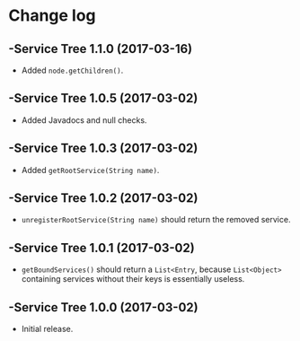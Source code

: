# Change log

-Service Tree 1.1.0 (2017-03-16)
--------------------------------
- Added `node.getChildren()`.

-Service Tree 1.0.5 (2017-03-02)
--------------------------------
- Added Javadocs and null checks.

-Service Tree 1.0.3 (2017-03-02)
--------------------------------
- Added `getRootService(String name)`.

-Service Tree 1.0.2 (2017-03-02)
--------------------------------
- `unregisterRootService(String name)` should return the removed service.

-Service Tree 1.0.1 (2017-03-02)
--------------------------------
- `getBoundServices()` should return a `List<Entry`, because `List<Object>` containing services without their keys is essentially useless.

-Service Tree 1.0.0 (2017-03-02)
--------------------------------
- Initial release.